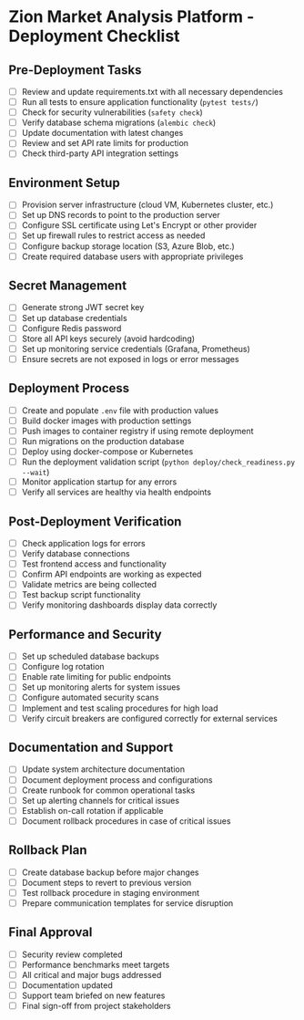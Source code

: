 # Zion Market Analysis Platform - Deployment Checklist

## Pre-Deployment Tasks

- [ ] Review and update requirements.txt with all necessary dependencies
- [ ] Run all tests to ensure application functionality (`pytest tests/`)
- [ ] Check for security vulnerabilities (`safety check`)
- [ ] Verify database schema migrations (`alembic check`)
- [ ] Update documentation with latest changes
- [ ] Review and set API rate limits for production
- [ ] Check third-party API integration settings

## Environment Setup

- [ ] Provision server infrastructure (cloud VM, Kubernetes cluster, etc.)
- [ ] Set up DNS records to point to the production server
- [ ] Configure SSL certificate using Let's Encrypt or other provider
- [ ] Set up firewall rules to restrict access as needed
- [ ] Configure backup storage location (S3, Azure Blob, etc.)
- [ ] Create required database users with appropriate privileges

## Secret Management

- [ ] Generate strong JWT secret key
- [ ] Set up database credentials
- [ ] Configure Redis password
- [ ] Store all API keys securely (avoid hardcoding)
- [ ] Set up monitoring service credentials (Grafana, Prometheus)
- [ ] Ensure secrets are not exposed in logs or error messages

## Deployment Process

- [ ] Create and populate `.env` file with production values
- [ ] Build docker images with production settings
- [ ] Push images to container registry if using remote deployment
- [ ] Run migrations on the production database
- [ ] Deploy using docker-compose or Kubernetes
- [ ] Run the deployment validation script (`python deploy/check_readiness.py --wait`)
- [ ] Monitor application startup for any errors
- [ ] Verify all services are healthy via health endpoints

## Post-Deployment Verification

- [ ] Check application logs for errors
- [ ] Verify database connections
- [ ] Test frontend access and functionality
- [ ] Confirm API endpoints are working as expected
- [ ] Validate metrics are being collected
- [ ] Test backup script functionality
- [ ] Verify monitoring dashboards display data correctly

## Performance and Security

- [ ] Set up scheduled database backups
- [ ] Configure log rotation
- [ ] Enable rate limiting for public endpoints
- [ ] Set up monitoring alerts for system issues
- [ ] Configure automated security scans
- [ ] Implement and test scaling procedures for high load
- [ ] Verify circuit breakers are configured correctly for external services

## Documentation and Support

- [ ] Update system architecture documentation
- [ ] Document deployment process and configurations
- [ ] Create runbook for common operational tasks
- [ ] Set up alerting channels for critical issues
- [ ] Establish on-call rotation if applicable
- [ ] Document rollback procedures in case of critical issues

## Rollback Plan

- [ ] Create database backup before major changes
- [ ] Document steps to revert to previous version
- [ ] Test rollback procedure in staging environment
- [ ] Prepare communication templates for service disruption

## Final Approval

- [ ] Security review completed
- [ ] Performance benchmarks meet targets
- [ ] All critical and major bugs addressed
- [ ] Documentation updated
- [ ] Support team briefed on new features
- [ ] Final sign-off from project stakeholders